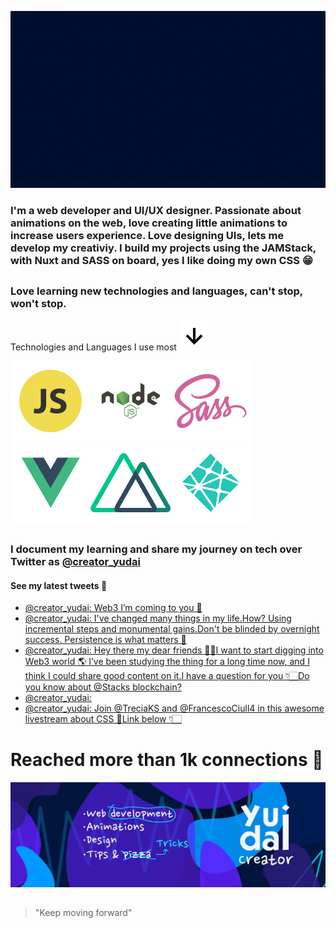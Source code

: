 ![intro](https://github.com/Yudai-creator/Yudai-creator/blob/master/Intro.gif)

### I'm a web developer and UI/UX designer. Passionate about animations on the web, love creating little animations to increase users experience. Love designing UIs, lets me develop my creativiy. I build my projects using the JAMStack, with Nuxt and SASS on board, yes I like doing my own CSS 😁

##

### Love learning new technologies and languages, can't stop, won't stop.

Technologies and Languages I use most ![arrow-down](https://github.com/Yudai-creator/Yudai-creator/blob/master/bx-down-arrow-alt.svg)

![js](https://github.com/Yudai-creator/Yudai-creator/blob/master/js.png)![node](https://github.com/Yudai-creator/Yudai-creator/blob/master/Node-JS-01.png)![sass](https://github.com/Yudai-creator/Yudai-creator/blob/master/sass.png)![vue](https://github.com/Yudai-creator/Yudai-creator/blob/master/Vue-JS-01.png)![nuxt](https://github.com/Yudai-creator/Yudai-creator/blob/master/Nuxt-01.png)![netlify](https://github.com/Yudai-creator/Yudai-creator/blob/master/Netlify-01.png)


##

### I document my learning and share my journey on tech over Twitter as [@creator_yudai](https://twitter.com/creator_yudai)

#### See my latest tweets 📲

<!-- TWITTER:START -->
- [@creator_yudai: Web3 I’m coming to you 🚀](https://rss.app/articles/cb4e791f6f6d729c074351566bd3a7c508111d6e1c2db7e0d6ed95259c9363c6eb50b648389c9b2beca36f7dd8140e9169d26de2c5167a1c833ec063)
- [@creator_yudai: I&#39;ve changed many things in my life.How? Using incremental steps and monumental gains.Don&#39;t be blinded by overnight success. Persistence is what matters 💪](https://rss.app/articles/cb4e791f6f6d729c074351566bd3a7c508111d6e1c2db7e0d6ed95259c9363c6eb50b648389c9b2beca36f7dd91d0a9565d560e4c11179108832c56b)
- [@creator_yudai: Hey there my dear friends 👋🏻I want to start digging into Web3 world 🌎 I’ve been studying the thing for a long time now, and I think I could share good content on it.I have a question for you 👇🏻Do you know about @Stacks blockchain?](https://rss.app/articles/cb4e791f6f6d729c074351566bd3a7c508111d6e1c2db7e0d6ed95259c9363c6eb50b648389c9b2beca36f7dd9130f9664dc61e4c7167c178f3bcd63)
- [@creator_yudai:](https://rss.app/articles/cb4e791f6f6d729c074351566bd3a7c508111d6e1c2db7e0d6ed95259c9363c6eb50b648389c9b2beca36f7dd912099465d76ae4c71478168a33c563)
- [@creator_yudai: Join @TreciaKS and @FrancescoCiull4 in this awesome livestream about CSS 🤩Link below 👇🏻](https://rss.app/articles/cb4e791f6f6d729c074351566bd3a7c508111d6e1c2db7e0d6ed95259c9363c6eb50b648389c9b2beca36f7dd912099465d768e8c4147c138f3ccd66)
<!-- TWITTER:END -->

# Reached more than 1k connections 💙


![banner](https://github.com/Yudai-creator/Yudai-creator/blob/master/BANNER%20TWITTER.png)

##

> "Keep moving forward"






<!--
**Yudai-creator/Yudai-creator** is a ✨ _special_ ✨ repository because its `README.md` (this file) appears on your GitHub profile.

Here are some ideas to get you started:

- 🔭 I’m currently working on ...
- 🌱 I’m currently learning ...
- 👯 I’m looking to collaborate on ...
- 🤔 I’m looking for help with ...
- 💬 Ask me about ...
- 📫 How to reach me: ...
- 😄 Pronouns: ...
- ⚡ Fun fact: ...
-->
